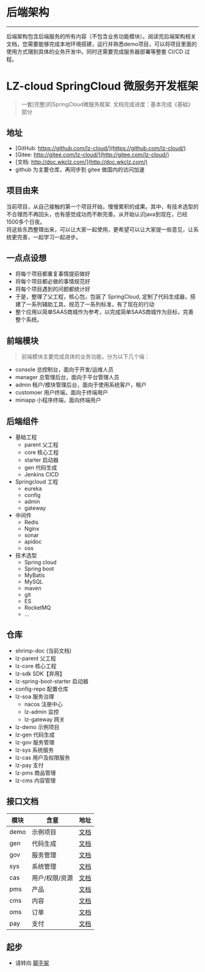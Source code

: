 # 后端架构

***

后端架构包含后端服务的所有内容（不包含业务功能模块）。阅读完后端架构相关文档，您需要能够完成本地环境搭建，运行并熟悉demo项目，可以将项目里面的使用方式㻒到具体的业务开发中。同时还需要完成服务器部署等整套 CI/CD 过程。

# LZ-cloud SpringCloud 微服务开发框架

> 一套[完整]的SpringCloud微服务框架. 文档完成进度：基本完成《基础》部分

## 地址
* [GitHub: https://github.com/lz-cloud/](https://github.com/lz-cloud/)
* [Gitee: http://gitee.com/lz-cloud/](http://gitee.com/lz-cloud/)
* [文档: http://doc.wkclz.com/](http://doc.wkclz.com/)
* github 为主要仓库，再同步到 gitee 做国内的访问加速

## 项目由来
当前项目，从自己接触的第一个项目开始，慢慢累积的成果。其中，有技术选型的不合理而不再回头，也有感觉成功而不断完善。从开始认识java到现在，已经1500多个日夜。 \
将这些东西整理出来，可以让大家一起使用，更希望可以让大家提一些意见，让系统更完善，一起学习一起进步。

## 一点点设想
- 将每个项目都重复事情提前做好
- 将每个项目都必做的事情规范好
- 将每个项目遇到的问题都统计好
- 于是，整理了父工程，核心包，包装了 SpringCloud, 定制了代码生成器，搭建了一系列辅助工具，规范了一系列标准，有了现在的行动
- 整个应用以简单SAAS商城作为参考，以完成简单SAAS商城作为目标，完善整个系统。



## 前端模块
> 前端模块主要完成具体的业务功能，分为以下几个端：
- console 总控制台，面向于开发/运维人员
- manager 总管理后台，面向于平台管理人员
- admin 租户/模块管理后台，面向于使用系统客户，租户
- customoer 用户终端，面向于终端用户
- miniapp 小程序终端，面向终端用户

## 后端组件
- 基础工程
  - parent 父工程
  - core 核心工程
  - starter 启动器
  - gen 代码生成
  - Jenkins CICD
- Springcloud 工程
  - eureka
  - config
  - admin
  - gateway
- 中间件
  - Redis
  - Nginx
  - sonar
  - apidoc
  - oss
- 技术选型
  - Spring cloud
  - Spring boot
  - MyBatis
  - MySQL
  - maven
  - git
  - ES
  - RocketMQ
  - ...

## 仓库
- shrimp-doc (当前文档)
- lz-parent 父工程
- lz-core 核心工程
- lz-sdk SDK【弃用】
- lz-spring-boot-starter 启动器
- config-repo 配置仓库
- lz-soa 服务治理
  - nacos 注册中心
  - lz-admin 监控
  - lz-gateway 网关
- lz-demo 示例项目
- lz-gen 代码生成
- lz-gov 服务管理
- lz-sys 系统服务
- lz-cas 用户及权限服务
- lz-pay 支付
- lz-pms 商品管理
- lz-cms 内容管理

## 接口文档

模块 | 含意 | 地址
---|---|---
demo | 示例项目 | [文档](http://doc.wkclz.com/demo/)
gen | 代码生成 | [文档](http://doc.wkclz.com/gen/)
gov | 服务管理 | [文档](http://doc.wkclz.com/gov/)
sys | 系统管理 | [文档](http://doc.wkclz.com/sys/)
cas | 用户/权限/资源 | [文档](http://doc.wkclz.com/cas/)
pms | 产品 | [文档](http://doc.wkclz.com/pms/)
cms | 内容 | [文档](http://doc.wkclz.com/cms/)
oms | 订单 | [文档](http://doc.wkclz.com/oms/)
pay | 支付 | [文档](http://doc.wkclz.com/pay/)


## 起步
- 请转向 [脚手架](/modules/demo.md "脚手架")